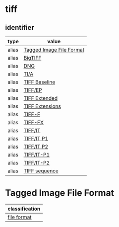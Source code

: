# tiff

## identifier
| type              | value
| ----------------- | -----
| alias             | [Tagged Image File Format](#tagged-image-file-format)
| alias             | [BigTIFF](bigtiff.md)
| alias             | [DNG](dng.md)
| alias             | [TI/A](tia.md)
| alias             | [TIFF Baseline](tiffbaseline.md)
| alias             | [TIFF/EP](tiffep.md)
| alias             | [TIFF Extended](tiffextensions.md)
| alias             | [TIFF Extensions](tiffextensions.md)
| alias             | [TIFF-F](tifff.md)
| alias             | [TIFF-FX](tifffx.md)
| alias             | [TIFF/IT](tiffit.md)
| alias             | [TIFF/IT P1](tiffit.md#tiff-image-technology-profile-1)
| alias             | [TIFF/IT P2](tiffit.md#tiff-image-technology-profile-2)
| alias             | [TIFF/IT-P1](tiffit.md#tiff-image-technology-profile-1)
| alias             | [TIFF/IT-P2](tiffit.md#tiff-image-technology-profile-2)
| alias             | [TIFF sequence](tiffsequence.md)

# Tagged Image File Format
| classification
| --------------
| [file format](file.md)
